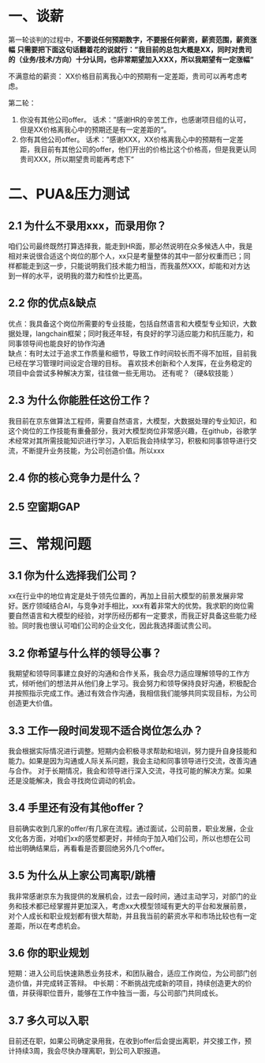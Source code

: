 # 一、谈薪
第一轮谈判的过程中，**不要说任何预期数字，不要报任何薪资，薪资范围，薪资涨幅**
**只需要把下面这句话翻着花的说就行：”我目前的总包大概是XX，同时对贵司的（业务/技术/方向）十分认同，也非常期望加入XXX，所以我期望有一定涨幅“**

不满意给的薪资：
XX价格目前离我心中的预期有一定差距，贵司可以再考虑考虑。

第二轮：
1. 你没有其他公司offer。
话术：”感谢HR的辛苦工作，也感谢项目组的认可，但是XX价格离我心中的预期还是有一定差距的“。
2. 你有其他公司offer。
话术：”感谢XXX，XX价格离我心中的预期有一定差距，我目前有其他公司的offer，他们开出的价格比这个价格高，但是我更认同贵司XXX，所以期望贵司能再考虑下“

# 二、PUA&压力测试

## 2.1 为什么不录用xxx，而录用你？
咱们公司最终既然打算选择我，能走到HR面，那必然说明在众多候选人中，我是相对来说很合适这个岗位的那个人，xx只是考量整体的其中一部分权重而已；同样都能走到这一步，只能说明我们技术能力相当，而我虽然XXX，却能和对方达到一样的水平，说明我的潜力和性价比更高。
## 2.2 你的优点&缺点
优点：我具备这个岗位所需要的专业技能，包括自然语言和大模型专业知识，大数据处理，langchain框架；同时我还年轻，有良好的学习适应能力和抗压能力，和同事领导间也能良好的协作沟通  
缺点：有时太过于追求工作质量和细节，导致工作时间较长而不得不加班，目前我已经在学习管理时间设定合理的目标。
喜欢技术创新和个人发挥，在业务稳定的项目中会尝试多种解决方案，往往做一些无用功。
还有呢？（硬&软技能 ）
## 2.3 为什么你能胜任这份工作？
我目前在京东做算法工程师，需要自然语言，大模型，大数据处理的专业知识，和这个岗位的工作技能有重叠部分，我对大模型岗位非常感兴趣，在github，谷歌学术经常对其所需技能知识进行学习，入职后我会持续学习，积极和同事领导进行交流，不断提升业务技能，为公司创造价值。所以xxx
## 2.4 你的核心竞争力是什么？

## 2.5 空窗期GAP


# 三、常规问题
## 3.1 你为什么选择我们公司？
xx在行业中的地位肯定是处于领先位置的，再加上目前大模型的前景发展非常好。医疗领域结合AI，与竞争对手相比，xxx有着非常大的优势。我求职的岗位需要自然语言和大模型的经验，对学历经历都有一定要求，而我正好具备这些能力经验。同时我也很认可咱们公司的企业文化，因此我选择面试贵公司。
## 3.2 你希望与什么样的领导公事？
我期望和领导同事建立良好的沟通和合作关系，我会尽力适应理解领导的工作方式，倾听他们的想法并从他们身上学习。我会努力和领导保持良好沟通，积极配合并按照指示完成工作。通过有效合作沟通，我相信我们能够共同实现目标，为公司创造更大价值。
## 3.3 工作一段时间发现不适合岗位怎么办？
我会根据实际情况进行调整。短期内会积极寻求帮助和培训，努力提升自身技能和能力。如果是因为沟通或人际关系问题，我会主动和同事领导进行交流，改善沟通与合作。
对于长期情况，我会和领导进行深入交流，寻找可能的解决方案。如果还是没能解决，我会寻找岗位调动的机会。
## 3.4 手里还有没有其他offer？
目前确实收到几家的offer/有几家在流程。通过面试，公司前景，职业发展，企业文化各方面，对咱们xx的感觉都更好，并倾向于加入咱们公司，所以也想在公司给出明确结果后，再看看是否要回绝另外几个offer。
## 3.5 为什么从上家公司离职/跳槽
我非常感谢京东为我提供的发展机会，过去一段时间，通过主动学习，对部门的业务和技术都已经掌握并更加深入，考虑xx大模型领域有更大的平台和发展前景，对个人成长和职业规划都有很大帮助，并且我当前的薪资水平和市场比较也有一定差距，所以在考虑机会。
## 3.6 你的职业规划
短期：进入公司后快速熟悉业务技术，和团队融合，适应工作岗位，为公司部门创造价值，并完成转正答辩。
中长期：不断挑战完成新的项目，持续创造更大的价值，并获得职位晋升，能够在工作中独当一面，与公司部门共同成长。
## 3.7 多久可以入职
目前还在职，如果公司确定录用我，在收到offer后会提出离职，并交接工作，预计持续3周，我会尽快办理离职，到公司入职报道。
